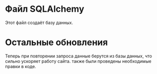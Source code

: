 # Файл SQLAlchemy
Этот файл создаёт базу данных.
# Остальные обновления
Теперь при повторении запроса данные берутся из базы данных, что сильно ускоряет работу сайта. также были проведены необходимые правки в коде.

